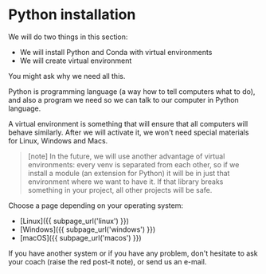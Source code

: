 # Python installation

We will do two things in this section:

* We will install Python and Conda with virtual environments
* We will create virtual environment

You might ask why we need all this.

Python is programming language (a way how to tell computers what to do), 
and also a program we need so we can talk to our computer in Python language.

A virtual environment is something that will ensure that all computers
will behave similarly.
After we will activate it, we won't need special materials for Linux,
Windows and Macs.


> [note]
> In the future, we will use another advantage of virtual environments: 
> every venv is separated from each other, so if we install a 
> module (an extension for Python) it will be in just that environment
> where we want to have it. If that library breaks something in your 
> project, all other projects will be safe. 

Choose a page depending on your operating system:

* [Linux]({{ subpage_url('linux') }})
* [Windows]({{ subpage_url('windows') }})
* [macOS]({{ subpage_url('macos') }})


If you have another system or if you have any problem, don't hesitate
to ask your coach (raise the red post-it note), or send us an e-mail.


